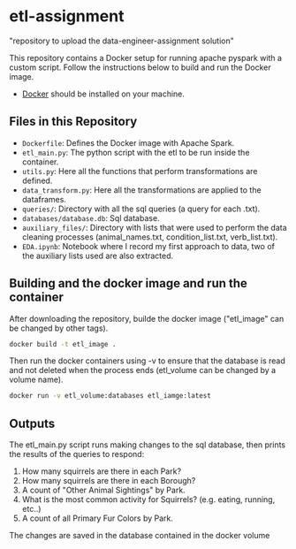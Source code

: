 # etl-assignment
"repository to upload the data-engineer-assignment solution"

This repository contains a Docker setup for running apache pyspark with a custom script. Follow the instructions below to build and run the Docker image.

- [Docker](https://www.docker.com/get-started) should be installed on your machine.

## Files in this Repository

- `Dockerfile`: Defines the Docker image with Apache Spark.
- `etl_main.py`: The python script with the etl to be run inside the container.
- `utils.py`: Here all the functions that perform transformations are defined.
- `data_transform.py`: Here all the transformations are applied to the dataframes.
- `queries/`: Directory with all the sql queries (a query for each .txt).
- `databases/database.db`: Sql database.
- `auxiliary_files/`: Directory with lists that were used to perform the data cleaning processes (animal_names.txt, condition_list.txt, verb_list.txt).
- `EDA.ipynb`: Notebook where I record my first approach to data, two of the auxiliary lists used are also extracted.

## Building and the docker image and run the container
After downloading the repository, builde the docker image ("etl_image" can be changed by other tags).
```bash
docker build -t etl_image .
```
Then run the docker containers using -v to ensure that the database is read and not deleted when the process ends (etl_volume can be changed by a volume name).
```bash
docker run -v etl_volume:databases etl_iamge:latest
```

## Outputs
The etl_main.py script runs making changes to the sql database, then prints the results of the queries to respond:
1. How many squirrels are there in each Park?
2. How many squirrels are there in each Borough?
3. A count of "Other Animal Sightings" by Park.
4. What is the most common activity for Squirrels? (e.g. eating, running, etc..)
5. A count of all Primary Fur Colors by Park.

The changes are saved in the database contained in the docker volume
